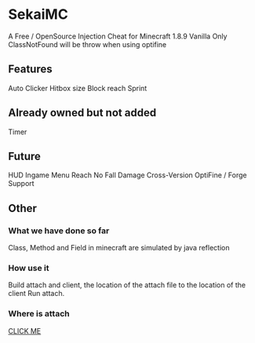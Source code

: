 # SekaiMC
A Free / OpenSource Injection Cheat for Minecraft 1.8.9
Vanilla Only
ClassNotFound will be throw when using optifine

## Features
Auto Clicker
Hitbox size
Block reach
Sprint

## Already owned but not added
Timer

## Future
HUD
Ingame Menu
Reach
No Fall Damage
Cross-Version
OptiFine / Forge Support

## Other
### What we have done so far
Class, Method and Field in minecraft are simulated by java reflection
### How use it
Build attach and client, the location of the attach file to the location of the client
Run attach.
### Where is attach
[CLICK ME](https://github.com/hackersenseteam/SakuraBase-Agent/tree/main/Attach)
